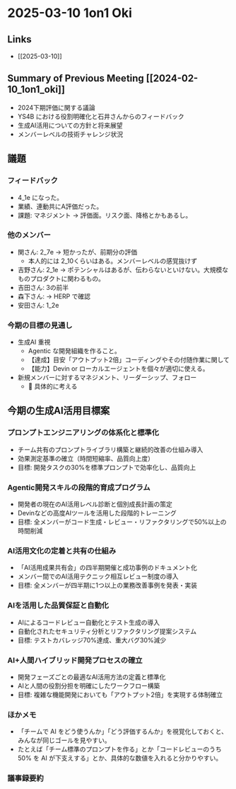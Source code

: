 # 2025-03-10 1on1 Oki

## Links

- [[2025-03-10]]

## Summary of Previous Meeting [[2024-02-10_1on1_oki]]

- 2024下期評価に関する議論
- YS4B における役割明確化と石井さんからのフィードバック
- 生成AI活用についての方針と将来展望
- メンバーレベルの技術チャレンジ状況

## 議題

### フィードバック

- 4_1e になった。
- 業績、連動共にA評価だった。
- 課題: マネジメント -> 評価面。リスク面、降格とかもあるし。

### 他のメンバー

- 関さん: 2_7e -> 短かったが、前期分の評価
  - 本人的には 2_10くらいはある。メンバーレベルの感覚抜けず
- 吉野さん: 2_1e -> ポテンシャルはあるが、伝わらないといけない。大規模なものプロダクトに関わるもの。
- 吉田さん: 3の前半
- 森下さん: -> HERP で確認
- 安田さん: 1_2e

### 今期の目標の見通し

- 生成AI 重視
  - Agentic な開発組織を作ること。
  - 【達成】目安「アウトプット2倍」コーディングやその付随作業に関して
  - 【能力】Devin or ローカルエージェントを個々が適切に使える。
- 新規メンバーに対するマネジメント、リーダーシップ、フォロー
  - 🔶 具体的に考える

## 今期の生成AI活用目標案

### プロンプトエンジニアリングの体系化と標準化

- チーム共有のプロンプトライブラリ構築と継続的改善の仕組み導入
- 効果測定基準の確立（時間短縮率、品質向上度）
- 目標: 開発タスクの30%を標準プロンプトで効率化し、品質向上

### Agentic開発スキルの段階的育成プログラム

- 開発者の現在のAI活用レベル診断と個別成長計画の策定
- Devinなどの高度AIツールを活用した段階的トレーニング
- 目標: 全メンバーがコード生成・レビュー・リファクタリングで50%以上の時間削減

### AI活用文化の定着と共有の仕組み

- 「AI活用成果共有会」の四半期開催と成功事例のドキュメント化
- メンバー間でのAI活用テクニック相互レビュー制度の導入
- 目標: 全メンバーが四半期に1つ以上の業務改善事例を発表・実装

### AIを活用した品質保証と自動化

- AIによるコードレビュー自動化とテスト生成の導入
- 自動化されたセキュリティ分析とリファクタリング提案システム
- 目標: テストカバレッジ70%達成、重大バグ30%減少

### AI+人間ハイブリッド開発プロセスの確立

- 開発フェーズごとの最適なAI活用方法の定義と標準化
- AIと人間の役割分担を明確にしたワークフロー構築
- 目標: 複雑な機能開発においても「アウトプット2倍」を実現する体制確立

### ほかメモ

- 「チームで AI をどう使うんか」「どう評価するんか」を視覚化しておくと、みんなが同じゴールを見やすい。
- たとえば「チーム標準のプロンプトを作る」とか「コードレビューのうち 50% を AI が下支えする」とか、具体的な数値を入れると分かりやすい。

### 議事録要約
